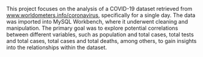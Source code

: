 This project focuses on the analysis of a COVID-19 dataset retrieved from www.worldometers.info/coronavirus, specifically for a single day. The data was imported into MySQL Workbench, where it underwent cleaning and manipulation. The primary goal was to explore potential correlations between different variables, such as population and total cases, total tests and total cases, total cases and total deaths, among others, to gain insights into the relationships within the dataset.
